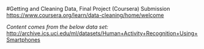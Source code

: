 #Getting and Cleaning Data, Final Project (Coursera) Submission
https://www.coursera.org/learn/data-cleaning/home/welcome

*Content comes from the below data set:*
http://archive.ics.uci.edu/ml/datasets/Human+Activity+Recognition+Using+Smartphones


